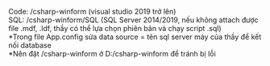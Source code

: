 Code: /csharp-winform (visual studio 2019 trở lên)  
SQL: /csharp-winform/SQL (SQL Server 2014/2019, nếu không attach được file .mdf, .ldf, thầy có thể lựa chọn phiên bản và chạy script .sql)  
*Trong file App.config sửa data source = tên sql server máy của thầy để kết nối database  
*Nên đặt /csharp-winform ở D:/csharp-winform để tránh bị lỗi